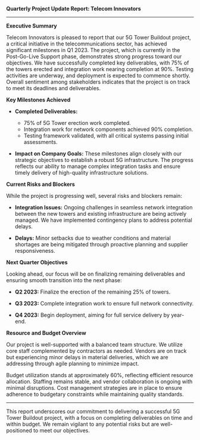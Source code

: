 

**Quarterly Project Update Report: Telecom Innovators**

---

**Executive Summary**

Telecom Innovators is pleased to report that our 5G Tower Buildout project, a critical initiative in the telecommunications sector, has achieved significant milestones in Q1 2023. The project, which is currently in the Post-Go-Live Support phase, demonstrates strong progress toward our objectives. We have successfully completed key deliverables, with 75% of the towers erected and integration work nearing completion at 90%. Testing activities are underway, and deployment is expected to commence shortly. Overall sentiment among stakeholders indicates that the project is on track to meet its deadlines and deliverables.

**Key Milestones Achieved**

- **Completed Deliverables:**
  - 75% of 5G Tower erection work completed.
  - Integration work for network components achieved 90% completion.
  - Testing framework validated, with all critical systems passing initial assessments.

- **Impact on Company Goals:**
  These milestones align closely with our strategic objectives to establish a robust 5G infrastructure. The progress reflects our ability to manage complex integration tasks and ensure timely delivery of high-quality infrastructure solutions.

**Current Risks and Blockers**

While the project is progressing well, several risks and blockers remain:

- **Integration Issues:** Ongoing challenges in seamless network integration between the new towers and existing infrastructure are being actively managed. We have implemented contingency plans to address potential delays.
  
- **Delays:** Minor setbacks due to weather conditions and material shortages are being mitigated through proactive planning and supplier responsiveness.

**Next Quarter Objectives**

Looking ahead, our focus will be on finalizing remaining deliverables and ensuring smooth transition into the next phase:

- **Q2 2023:** Finalize the erection of the remaining 25% of towers.
  
- **Q3 2023:** Complete integration work to ensure full network connectivity.

- **Q4 2023:** Begin deployment, aiming for full service delivery by year-end.

**Resource and Budget Overview**

Our project is well-supported with a balanced team structure. We utilize core staff complemented by contractors as needed. Vendors are on track but experiencing minor delays in material deliveries, which we are addressing through agile planning to minimize impact.

Budget utilization stands at approximately 60%, reflecting efficient resource allocation. Staffing remains stable, and vendor collaboration is ongoing with minimal disruptions. Cost management strategies are in place to ensure adherence to budgetary constraints while maintaining quality standards.

---

This report underscores our commitment to delivering a successful 5G Tower Buildout project, with a focus on completing deliverables on time and within budget. We remain vigilant to any potential risks but are well-positioned to meet our objectives.